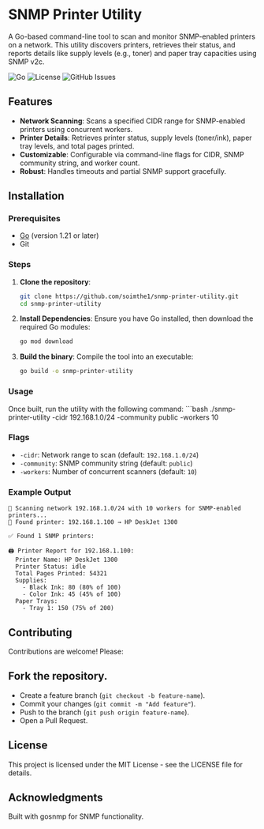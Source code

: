 # SNMP Printer Utility

A Go-based command-line tool to scan and monitor SNMP-enabled printers on a network. This utility discovers printers, retrieves their status, and reports details like supply levels (e.g., toner) and paper tray capacities using SNMP v2c.

![Go](https://img.shields.io/badge/Go-1.21-blue.svg)
![License](https://img.shields.io/badge/License-MIT-green.svg)
![GitHub Issues](https://img.shields.io/github/issues/soimthe1/snmp-printer-utility)

## Features

- **Network Scanning**: Scans a specified CIDR range for SNMP-enabled printers using concurrent workers.
- **Printer Details**: Retrieves printer status, supply levels (toner/ink), paper tray levels, and total pages printed.
- **Customizable**: Configurable via command-line flags for CIDR, SNMP community string, and worker count.
- **Robust**: Handles timeouts and partial SNMP support gracefully.

## Installation

### Prerequisites

- [Go](https://golang.org/dl/) (version 1.21 or later)
- Git

### Steps

1. **Clone the repository**:
   ```bash
   git clone https://github.com/soimthe1/snmp-printer-utility.git
   cd snmp-printer-utility
2. **Install Dependencies**: Ensure you have Go installed, then download the required Go modules:
   ```bash
   go mod download
3. **Build the binary**: Compile the tool into an executable:
   ```bash
   go build -o snmp-printer-utility


### Usage
Once built, run the utility with the following command:
    ```bash 
    ./snmp-printer-utility -cidr 192.168.1.0/24 -community public -workers 10

### Flags

- `-cidr`: Network range to scan (default: `192.168.1.0/24`)
- `-community`: SNMP community string (default: `public`)
- `-workers`: Number of concurrent scanners (default: `10`)

### Example Output

```plaintext
🔎 Scanning network 192.168.1.0/24 with 10 workers for SNMP-enabled printers...
🎯 Found printer: 192.168.1.100 → HP DeskJet 1300

✅ Found 1 SNMP printers:

🖨️ Printer Report for 192.168.1.100:
  Printer Name: HP DeskJet 1300
  Printer Status: idle
  Total Pages Printed: 54321
  Supplies:
    - Black Ink: 80 (80% of 100)
    - Color Ink: 45 (45% of 100)
  Paper Trays:
    - Tray 1: 150 (75% of 200)
```

## Contributing
Contributions are welcome! Please:

## Fork the repository.
- Create a feature branch (`git checkout -b feature-name`).
- Commit your changes (`git commit -m "Add feature"`).
- Push to the branch (`git push origin feature-name`).
- Open a Pull Request.


## License
This project is licensed under the MIT License - see the LICENSE file for details.


## Acknowledgments
Built with gosnmp for SNMP functionality.
